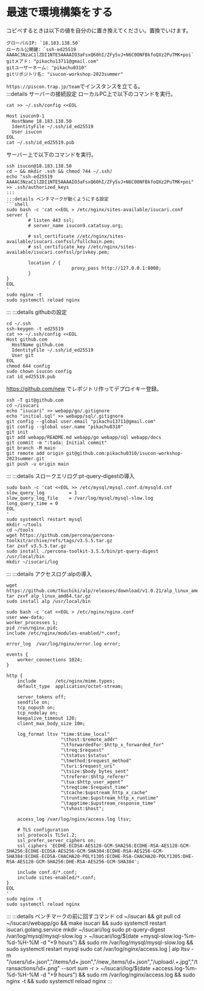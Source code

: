 # 最速で環境構築をする
コピペするときは以下の値を自分のに置き換えてください。置換でいけます。
```
グローバルIP: `18.183.138.50`
ローカル公開鍵: `ssh-ed25519 AAAAC3NzaC1lZDI1NTE5AAAAIO3aFsxQ60hI/ZFy5vJ+N6C0ONFBkfoQXz2PuTMK+poi`
gitメアド: "pikachu13711@gmail.com"
gitユーザーネーム: "pikachu0310"
gitリポジトリ名: "isucon-workshop-2023summer"
```

`https://piscon.trap.jp/team`でインスタンスを立てる。  
:::details サーバーの接続設定
ローカルPC上で以下のコマンドを実行。
```shell
cat >> ~/.ssh/config <<EOL

Host isucon9-1
  HostName 18.183.138.50
  IdentityFile ~/.ssh/id_ed25519
  User isucon
EOL
cat ~/.ssh/id_ed25519.pub
```
サーバー上で以下のコマンドを実行。
```shell
ssh isucon@18.183.138.50
cd ~ && mkdir .ssh && chmod 744 ~/.ssh/
echo "ssh-ed25519 AAAAC3NzaC1lZDI1NTE5AAAAIO3aFsxQ60hI/ZFy5vJ+N6C0ONFBkfoQXz2PuTMK+poi" >> .ssh/authorized_keys
:::
:::details ベンチマークが動くようにする設定
```shell
sudo bash -c 'cat <<EOL > /etc/nginx/sites-available/isucari.conf
server {
        # listen 443 ssl;
        # server_name isucon9.catatsuy.org;

        # ssl_certificate //etc/nginx/sites-available/isucari.confssl/fullchain.pem;
        # ssl_certificate_key //etc/nginx/sites-available/isucari.confssl/privkey.pem;

        location / {
                        proxy_pass http://127.0.0.1:8000;
        }
}
EOL
'
sudo nginx -t
sudo systemctl reload nginx
```
:::
:::details githubの設定
```shell
cd ~/.ssh
ssh-keygen -t ed25519
cat >> ~/.ssh/config <<EOL
Host github.com
  HostName github.com
  IdentityFile ~/.ssh/id_ed25519
  User git
EOL
chmod 644 config
sudo chown isucon config
cat id_ed25519.pub
```
https://github.com/new でレポジトリ作ってデプロイキー登録。
```shell
ssh -T git@github.com
cd ~/isucari
echo "isucari" >> webapp/go/.gitignore
echo "initial.sql" >> webapp/sql/.gitignore
git config --global user.email "pikachu13711@gmail.com"
git config --global user.name "pikachu0310"
git init
git add webapp/README.md webapp/go webapp/sql webapp/docs
git commit -m ":tada: Initial commit"
git branch -M main
git remote add origin git@github.com:pikachu0310/isucon-workshop-2023summer.git
git push -u origin main
```
:::
:::details スロークエリログ:pt-query-digestの導入
```shell
sudo bash -c 'cat <<EOL >> /etc/mysql/mysql.conf.d/mysqld.cnf
slow_query_log         = 1
slow_query_log_file    = /var/log/mysql/mysql-slow.log
long_query_time = 0
EOL
'
sudo systemctl restart mysql
mkdir ~/tools
cd ~/tools
wget https://github.com/percona/percona-toolkit/archive/refs/tags/v3.5.5.tar.gz
tar zxvf v3.5.5.tar.gz
sudo install ./percona-toolkit-3.5.5/bin/pt-query-digest /usr/local/bin
mkdir ~/isucari/log
```
:::
:::details アクセスログ:alpの導入
```shell
wget https://github.com/tkuchiki/alp/releases/download/v1.0.21/alp_linux_amd64.tar.gz
tar zxvf alp_linux_amd64.tar.gz
sudo install alp /usr/local/bin

sudo bash -c 'cat <<EOL > /etc/nginx/nginx.conf
user www-data;
worker_processes 1;
pid /run/nginx.pid;
include /etc/nginx/modules-enabled/*.conf;

error_log  /var/log/nginx/error.log error;

events {
    worker_connections 1024;
}

http {
    include       /etc/nginx/mime.types;
    default_type  application/octet-stream;

    server_tokens off;
    sendfile on;
    tcp_nopush on;
    tcp_nodelay on;
    keepalive_timeout 120;
    client_max_body_size 10m;

    log_format ltsv "time:$time_local"
                    "\thost:$remote_addr"
                    "\tforwardedfor:$http_x_forwarded_for"
                    "\treq:$request"
                    "\tstatus:$status"
                    "\tmethod:$request_method"
                    "\turi:$request_uri"
                    "\tsize:$body_bytes_sent"
                    "\treferer:$http_referer"
                    "\tua:$http_user_agent"
                    "\treqtime:$request_time"
                    "\tcache:$upstream_http_x_cache"
                    "\truntime:$upstream_http_x_runtime"
                    "\tapptime:$upstream_response_time"
                    "\tvhost:$host";

    access_log /var/log/nginx/access.log ltsv;

    # TLS configuration
    ssl_protocols TLSv1.2;
    ssl_prefer_server_ciphers on;
    ssl_ciphers 'ECDHE-ECDSA-AES128-GCM-SHA256:ECDHE-RSA-AES128-GCM-SHA256:ECDHE-ECDSA-AES256-GCM-SHA384:ECDHE-RSA-AES256-GCM-SHA384:ECDHE-ECDSA-CHACHA20-POLY1305:ECDHE-RSA-CHACHA20-POLY1305:DHE-RSA-AES128-GCM-SHA256:DHE-RSA-AES256-GCM-SHA384';

    include conf.d/*.conf;
    include sites-enabled/*.conf;
}
EOL
'
sudo nginx -t
sudo systemctl reload nginx
```
:::
:::details ベンチマークの前に回すコマンド
cd ~/isucari && git pull
cd ~/isucari/webapp/go && make isucari && sudo systemctl restart isucari.golang.service
mkdir ~/isucari/log
sudo pt-query-digest /var/log/mysql/mysql-slow.log > ~/isucari/log/$(date +mysql-slow.log-%m-%d-%H-%M -d "+9 hours") && sudo rm /var/log/mysql/mysql-slow.log && sudo systemctl restart mysql
sudo cat /var/log/nginx/access.log | alp ltsv -m "/users/\d+.json","/items/\d+.json","/new_items/\d+.json","/upload/.+.jpg","/transactions/\d+.png" --sort sum -r > ~/isucari/log/$(date +access.log-%m-%d-%H-%M -d "+9 hours") && sudo rm /var/log/nginx/access.log && sudo nginx -t && sudo systemctl reload nginx
:::

